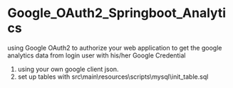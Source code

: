 # Google_OAuth2_Springboot_Analytics
using Google OAuth2 to authorize your web application to get the google analytics data from login user with his/her Google Credential


1. using your own google client json.
2. set up tables with src\main\resources\scripts\mysql\init_table.sql 
